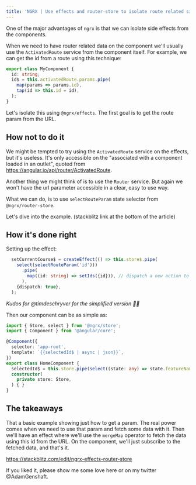 ```yaml
---
title: 'NGRX | Use effects and router-store to isolate route related side 🧙‍♂️ effects'
---
```

One of the major advantages of `ngrx` is that we can isolate side effects from the components.

When we need to have router related data on the component we'll usually use the `ActivatedRoute` service from the component itself. For example, we can get the id from a route using this technique:

```typescript
export class MyComponent {
  id: string;
  id$ = this.activatedRoute.params.pipe(
    map(params => params.id),
    tap(id => this.id = id),
  );
}
```

Let's isolate this using `@ngrx/effects`. The first goal is to get the route param from the URL.

## How not to do it

We might be tempted to try using the `ActivatedRoute` service on the effects, but it's useless. It's only accessible on the "associated with a component loaded in an outlet", quoted from https://angular.io/api/router/ActivatedRoute.

Another thing we might think of is to use the `Router` service. But again we won't have the url parameter accessible in a clear, easy to use way.

What we can do, is to use `selectRouteParam` state selector from `@ngrx/router-store`.

Let's dive into the example. (stackblitz link at the bottom of the article)

## How it's done right

Setting up the effect:

```typescript
  setCurrentCourse$ = createEffect(() => this.store$.pipe(
    select(selectRouteParam('id')))
      .pipe(
        map((id: string) => setIds({id})), // dispatch a new action to set the selected id
      ),
    {dispatch: true},
  );
```

_Kudos for @timdeschryver for the simplified version 🤘🏼_

Then our component can be as simple as:

```typescript
import { Store, select } from '@ngrx/store';
import { Component } from '@angular/core';

@Component({
  selector: 'app-root',
  template: `{{selectedId$ | async | json}}`,
})
export class HomeComponent {
  selectedId$ = this.store.pipe(select((state: any) => state.featureName.selectedId));
  constructor(
    private store: Store,
  ) { }
}
```

## The takeaways

That a basic example showing just how to get a param. The real power comes when we need to use that param and fetch some data with it. Then we'll have an effect where we'll use the `mergeMap` operator to fetch the data using this id from the URL. On the component, we'll just subscribe to the fetched data, and that's it.

https://stackblitz.com/edit/ngrx-effects-router-store

If you liked it, please show me some love here or on my twitter @AdamGenshaft.
